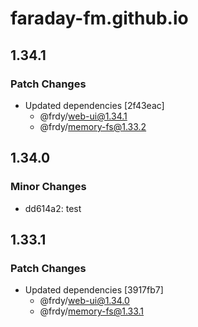 # faraday-fm.github.io

## 1.34.1

### Patch Changes

- Updated dependencies [2f43eac]
  - @frdy/web-ui@1.34.1
  - @frdy/memory-fs@1.33.2

## 1.34.0

### Minor Changes

- dd614a2: test

## 1.33.1

### Patch Changes

- Updated dependencies [3917fb7]
  - @frdy/web-ui@1.34.0
  - @frdy/memory-fs@1.33.1
